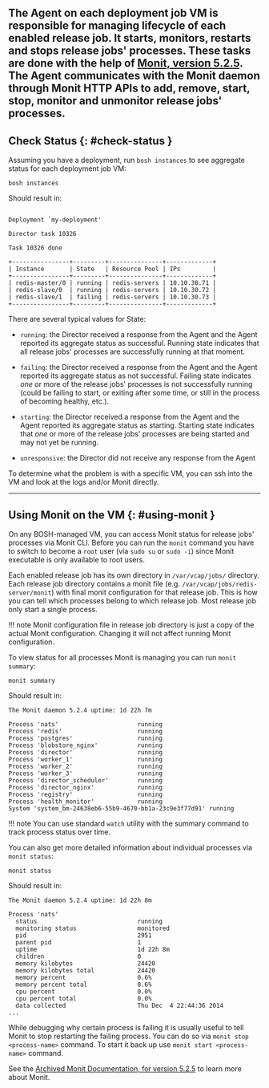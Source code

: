 The Agent on each deployment job VM is responsible for managing lifecycle of each enabled release job. It starts, monitors, restarts and stops release jobs' processes. These tasks are done with the help of [Monit, version 5.2.5](https://web.archive.org/web/20110816041503/https://mmonit.com/monit/documentation/monit.html). The Agent communicates with the Monit daemon through Monit HTTP APIs to add, remove, start, stop, monitor and unmonitor release jobs' processes.
---
## Check Status {: #check-status }

Assuming you have a deployment, run `bosh instances` to see aggregate status for each deployment job VM:

```shell
bosh instances
```

Should result in:

```text

Deployment `my-deployment'

Director task 10326

Task 10326 done

+----------------+---------+---------------+-------------+
| Instance       | State   | Resource Pool | IPs         |
+----------------+---------+---------------+-------------+
| redis-master/0 | running | redis-servers | 10.10.30.71 |
| redis-slave/0  | running | redis-servers | 10.10.30.72 |
| redis-slave/1  | failing | redis-servers | 10.10.30.73 |
+----------------+---------+---------------+-------------+
```

There are several typical values for State:

- `running`: the Director received a response from the Agent and the Agent reported its aggregate status as successful. Running state indicates that all release jobs' processes are successfully running at that moment.

- `failing`: the Director received a response from the Agent and the Agent reported its aggregate status as not successful. Failing state indicates _one_ or more of the release jobs' processes is not successfully running (could be failing to start, or exiting after some time, or still in the process of becoming healthy, etc.).

- `starting`: the Director received a response from the Agent and the Agent reported its aggregate status as starting. Starting state indicates that _one_ or more of the release jobs' processes are being started and may not yet be running.

- `unresponsive`: the Director did not receive any response from the Agent

To determine what the problem is with a specific VM, you can ssh into the VM and look at the logs and/or Monit directly.

---
## Using Monit on the VM {: #using-monit }

On any BOSH-managed VM, you can access Monit status for release jobs'
processes via Monit CLI. Before you can run the `monit` command you have to
switch to become a `root` user (via `sudo su` or `sudo -i`) since Monit
executable is only available to root users.

Each enabled release job has its own directory in `/var/vcap/jobs/` directory. Each release job directory contains a monit file (e.g. `/var/vcap/jobs/redis-server/monit`) with final monit configuration for that release job. This is how you can tell which processes belong to which release job. Most release job only start a single process.

!!! note
    Monit configuration file in release job directory is just a copy of the actual Monit configuration. Changing it will not affect running Monit configuration.

To view status for all processes Monit is managing you can run `monit summary`:

```shell
monit summary
```

Should result in:

```text
The Monit daemon 5.2.4 uptime: 1d 22h 7m

Process 'nats'                      running
Process 'redis'                     running
Process 'postgres'                  running
Process 'blobstore_nginx'           running
Process 'director'                  running
Process 'worker_1'                  running
Process 'worker_2'                  running
Process 'worker_3'                  running
Process 'director_scheduler'        running
Process 'director_nginx'            running
Process 'registry'                  running
Process 'health_monitor'            running
System 'system_bm-24638eb6-55b9-4670-bb1a-23c9e3f77d91' running
```

!!! note
    You can use standard <code>watch</code> utility with the summary command to track process status over time.

You can also get more detailed information about individual processes via `monit status`:

```shell
monit status
```

Should result in:

```text
The Monit daemon 5.2.4 uptime: 1d 22h 8m

Process 'nats'
  status                            running
  monitoring status                 monitored
  pid                               2951
  parent pid                        1
  uptime                            1d 22h 8m
  children                          0
  memory kilobytes                  24420
  memory kilobytes total            24420
  memory percent                    0.6%
  memory percent total              0.6%
  cpu percent                       0.0%
  cpu percent total                 0.0%
  data collected                    Thu Dec  4 22:44:36 2014
...
```

While debugging why certain process is failing it is usually useful to tell Monit to stop restarting the failing process. You can do so via `monit stop <process-name>` command. To start it back up use `monit start <process-name>` command.

See the [Archived Monit Documentation, for version 5.2.5](https://web.archive.org/web/20110816041503/https://mmonit.com/monit/documentation/monit.html) to learn more about Monit.
